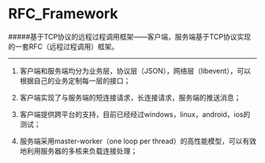 RFC_Framework
=============

#####基于TCP协议的远程过程调用框架——客户端，服务端基于TCP协议实现的一套RFC（远程过程调用）框架。  
****

1. 客户端和服务端均分为业务层，协议层（JSON），网络层（libevent），可以根据自己的业务定制每一层的接口；

2. 客户端实现了与服务端的短连接请求，长连接请求，服务端的推送消息；

3. 客户端提供跨平台的支持，目前已经经过windows，linux，android，ios的测试；

4. 服务端采用master-worker（one loop per thread）的高性能模型，可以有效地利用服务器的多核来负载连接处理；
